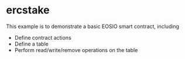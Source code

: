 # ercstake

This example is to demonstrate a basic EOSIO smart contract, including

- Define contract actions
- Define a table
- Perform read/write/remove operations on the table
